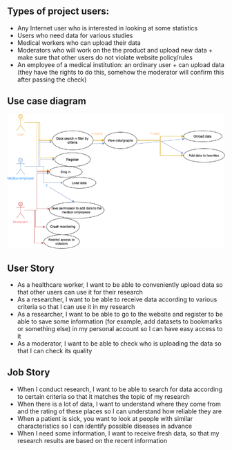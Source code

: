 ## Types of project users:
* Any Internet user who is interested in looking at some statistics
* Users who need data for various studies
* Medical workers who can upload their data
* Moderators who will work on the the product and upload new data + make sure that other users do not violate website policy/rules
* An employee of a medical institution: an ordinary user + can upload data (they have the rights to do this, somehow the moderator will confirm this after passing the check) 

## Use case diagram

![](SeDiagram.png)

## User Story
* As a healthcare worker, I want to be able to conveniently upload data so that other users can use it for their research
* As a researcher, I want to be able to receive data according to various criteria so that I can use it in  my research
* As a researcher, I want to be able to go to the website and register to be able to save some information (for example, add datasets to bookmarks or something else) in my personal account so I can have easy access to it
* As a moderator, I want to be able to check who is uploading the data so that I can check its quality

## Job Story
* When I conduct research, I want to be able to search for data according to certain criteria so that it matches the topic of my research
* When there is a lot of data, I want to understand where they come from and the rating of these places so I can understand how reliable they are
* When a patient is sick, you want to look at people with similar characteristics so I can identify possible diseases in advance
* When I need some information, I want to receive fresh data, so that my research results are based on the recent information
